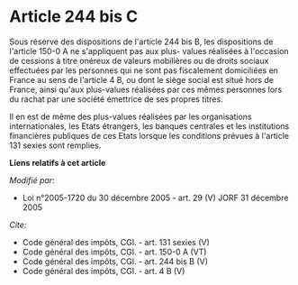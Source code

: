# Article 244 bis C

Sous réserve des dispositions de l'article 244 bis B, les dispositions de l'article 150-0 A ne s'appliquent pas aux plus-
values réalisées à l'occasion de cessions à titre onéreux de valeurs mobilières ou de droits sociaux effectuées par les
personnes qui ne sont pas fiscalement domiciliées en France au sens de l'article 4 B, ou dont le siège social est situé hors
de France, ainsi qu'aux plus-values réalisées par ces mêmes personnes lors du rachat par une société émettrice de ses propres
titres. 

Il en est de même des plus-values réalisées par les organisations internationales, les Etats étrangers, les banques centrales
et les institutions financières publiques de ces Etats lorsque les conditions prévues à l'article 131 sexies sont remplies.

**Liens relatifs à cet article**

_Modifié par_:

  - Loi n°2005-1720 du 30 décembre 2005 - art. 29 (V) JORF 31 décembre 2005

_Cite_:

  - Code général des impôts, CGI. - art. 131 sexies (V)
  - Code général des impôts, CGI. - art. 150-0 A (VT)
  - Code général des impôts, CGI. - art. 244 bis B (V)
  - Code général des impôts, CGI. - art. 4 B (V)
